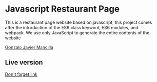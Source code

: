 # Javascript Restaurant Page

This is a restaurant page website based on javascript, this project comes after the introduction of the ES6 class keyword, ES6 modules, and webpack. We use only JavaScript to generate the entire contents of the website

<a href="https://github.com/gonjavi/">Gonzalo Javier Mancilla</a>

## Live version
<a href="">Don't forget link</a>
